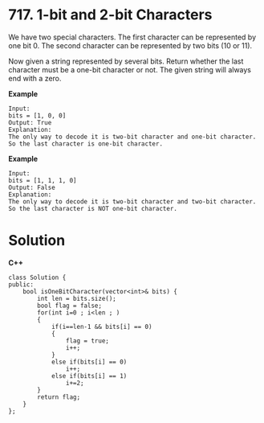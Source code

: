 # 717. 1-bit and 2-bit Characters
We have two special characters. The first character can be represented by one bit 0. The second character can be represented 
by two bits (10 or 11).

Now given a string represented by several bits. Return whether the last character must be a one-bit character or not. The 
given string will always end with a zero.

**Example**
```
Input: 
bits = [1, 0, 0]
Output: True
Explanation: 
The only way to decode it is two-bit character and one-bit character. So the last character is one-bit character.
```

**Example**
```
Input: 
bits = [1, 1, 1, 0]
Output: False
Explanation: 
The only way to decode it is two-bit character and two-bit character. So the last character is NOT one-bit character.
```

# Solution
**C++**
```
class Solution {
public:
    bool isOneBitCharacter(vector<int>& bits) {
        int len = bits.size();
        bool flag = false;
        for(int i=0 ; i<len ; )
        {
            if(i==len-1 && bits[i] == 0)
            {
                flag = true;
                i++;
            }
            else if(bits[i] == 0)
                i++;
            else if(bits[i] == 1)
                i+=2;
        }
        return flag;
    }
};
```



